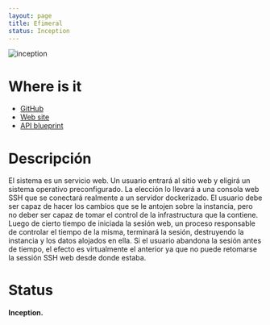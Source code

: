 ```yaml
---
layout: page
title: Efimeral
status: Inception
---
```


![inception](/assets/projects/efimeral.jpg)

# Where is it

* [GitHub](https://github.com/ariel17/efimeral)
* [Web site](http://ariel17.com.ar/efimeral/)
* [API blueprint](http://ariel17.com.ar/efimeral/api.html)

# Descripción

El sistema es un servicio web. Un usuario entrará al sitio web y eligirá un
sistema operativo preconfigurado. La elección lo llevará a una consola web SSH
que se conectará realmente a un servidor dockerizado. El usuario debe ser capaz
de hacer los cambios que se le antojen sobre la instancia, pero no deber ser
capaz de tomar el control de la infrastructura que la contiene. Luego de cierto
tiempo de iniciada la sesión web, un proceso responsable de controlar el tiempo
de la misma, terminará la sesión, destruyendo la instancia y los datos alojados
en ella. Si el usuario abandona la sesión antes de tiempo, el efecto es
virtualmente el anterior ya que no puede retomarse la sessión SSH web desde
donde estaba.

# Status

**Inception.**
